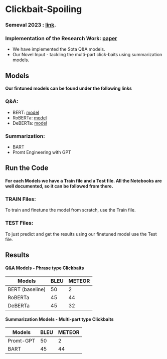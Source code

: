 # Clickbait-Spoiling


### Semeval 2023 : [link](https://pan.webis.de/semeval23/pan23-web/clickbait-challenge.html).


### Implementation of the Research Work: [paper](https://aclanthology.org/2022.acl-long.484.pdf)

- We have implemented the Sota Q&A models. 
- Our Novel Input - tackling the multi-part click-baits using summarization models.


## Models 
#### Our fintuned models can be found under the following links  
### Q&A:
- BERT: [model](https://drive.google.com/file/d/1BA4DpqpJtgJZPNkw5_w0__uPuyjZV5gQ/view?usp=share_link)
- RoBERTa: [model](https://drive.google.com/file/d/1RDMBrVld4909DyM0Cs8gcazjUAfPZCFF/view?usp=share_link)
- DeBERTa: [model](https://drive.google.com/file/d/1xJK-r6Z7Zubm1o8CCkFUKan3U-Q1CVkt/view?usp=share_link)

### Summarization:
- BART
- Promt Engineering with GPT


## Run the Code
#### For each Models we have a Train file and a Test file. All the Notebooks are well documented, so it can be followed from there.
### TRAIN Files:
To train and finetune the model from scratch, use the Train file.
### TEST Files:
To just predict and get the results using our finetuned model use the Test file.

## Results

#### Q&A Models - Phrase type Clickbaits
| Models | BLEU | METEOR|
| --- | --- | --- |
| BERT (baseline) | 50 | 2 |
| RoBERTa |45 | 44 |
| DeBERTa | 45 | 32 |


#### Summarization Models - Multi-part type Clickbaits
| Models | BLEU | METEOR|
| --- | --- | --- |
| Promt-GPT | 50 | 2 |
| BART | 45 | 44 |







